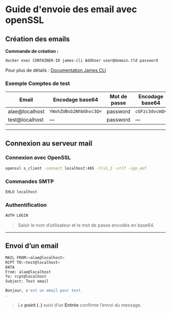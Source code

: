 # Guide d'envoie des email avec openSSL 


## Création des emails

**Commande de création :**
```bash
docker exec CONTAINER-ID james-cli AddUser user@domain.tld password
```

Pour plus de détails : [Documentation James CLI](https://james.staged.apache.org/james-project/3.9.0/servers/distributed/operate/cli.html)

### Exemple Comptes de test

| Email | Encodage base64 | Mot de passe | Encodage base64 |
|--------|------------------|---------------|------------------|
| alae@localhost | `YWxhZUBsb2NhbGhvc3Q=` | password | `cGFzc3dvcmQ=` |
| test@localhost | — | password | — |

---

##  Connexion au serveur mail

### Connexion avec OpenSSL
```bash
openssl s_client -connect localhost:465 -tls1_2 -crlf -ign_eof
```

### Commandes SMTP
```bash
EHLO localhost
```


### Authentification
```bash
AUTH LOGIN
```
> Saisir le nom d’utilisateur et le mot de passe encodés en base64.

---

## Envoi d’un email
```bash
MAIL FROM:<alae@localhost>
RCPT TO:<test@localhost>
DATA
From: alae@localhost
To: rcpt@localhost
Subject: Test email

Bonjour, c'est un email pour test.
.
```
> Le **point (`.`)** suivi d’un **Entrée** confirme l’envoi du message.

